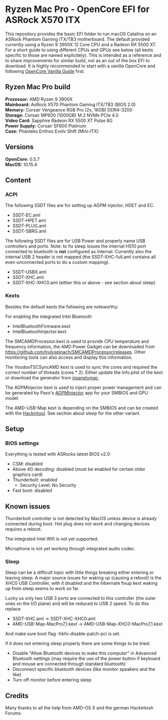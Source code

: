 # Ryzen Mac Pro - OpenCore EFI for ASRock X570 ITX



This repository provides the basic EFI folder to run macOS Catalina on an ASRock Phantom Gaming ITX/TB3 motherboard. The default provided currently using a Ryzen 9 3900X 12 Core CPU and a Radeon RX 5500 XT. For a short guide to using different CPUs and GPUs see below (all kexts specific to those are named explicitely).
This is intended as a reference and to share improvements for similar build, not as an out of the box EFI to download. It is highly recommended to start with a vanilla OpenCore and following [OpenCore Vanilla Guide](https://khronokernel-2.gitbook.io/opencore-vanilla-desktop-guide/) first.

## Ryzen Mac Pro build

**Prozessor:** AMD Ryzen 9 3900X  
**Mainboard:** AsRock X570 Phantom Gaming ITX/TB3 (BIOS 2.0)  
**Memory:** Corsair Vengeance RGB Pro (2x, 16GB) DDR4-3200  
**Storage:** Corsair MP600 (1000GB) M.2 NVMe PCIe 4.0  
**Video Card:** Sapphire Radeon RX 5500 XT Pulse 8G  
**Power Supply:** Corsair SF600 Platinum  
**Case:** Phanteks Enthoo Evolv Shift (Mini-ITX)

## Versions
**OpenCore:** 0.5.7   
**MacOS:** 10.15.4  

## Content

### ACPI

The following SSDT files are for setting up AGPM injector, HDET and EC.

- SSDT-EC.aml
- SSDT-HPET.aml
- SSDT-PLUG.aml
- SSDT-SBRG.aml

The following SSDT files are for USB Power and properly name USB controllers and ports. Note: to fix sleep issues the internal HS10 port connected to bluetooth is **not** configured as internal. Currently also the internal USB 2 header is not mapped (the SSDT-XHC-full.aml contains all even unconnected ports to do a custom mapping).

- SSDT-USBX.aml
- SSDT-XHC.aml
- SSDT-XHC-XHC0.aml (either this or above - see section about sleep)

### Kexts

Besides the default kexts the following are noteworthy:

For enabling the integrated Intel Bluetooth

- IntelBluetoothFirmware.kext
- IntelBluetoothInjector.kext

The SMCAMDProcessor.kext is used to provide CPU temperature and frequency information, the AMD Power Gadget can be downloaded from https://github.com/trulyspinach/SMCAMDProcessor/releases. Other monitoring tools can also access and display this information.

The VoodooTSCSyncAMD kext is used to sync the cores and required the correct number of threads (cores * 2). Either update the Info.plist of the kext or download the generator from [insanelymac](https://www.insanelymac.com/forum/files/file/744-voodootscsync-configurator/).

The AGPMInjector kext is used to inject proper power management and can be generated by Pavo's [AGPMInjector](https://github.com/Pavo-IM/AGPMInjector/releases) app for your SMBIOS and GPU model.

The AMD-USB-Map kext is depending on the SMBIOS and can be created with the  [Hackintool](https://www.hackintosh-forum.de/forum/thread/38316-hackintool-ehemals-intel-fb-patcher/).
See section about sleep for the other variant.



## Setup

### BIOS settings

Everything is tested with ASRocks latest BIOS v2.0:

- CSM: disabled
- Above 4G decoding: disabled (must be enabled for certain older graphics card)
- Thunderbolt: enabled
  - Security Level: No Security
- Fast boot: disabled



## Known issues

Thunderbolt controller is not detected by MacOS unless device is already connected during boot. Hot plug does not work and changing devices requires a reboot.

The integrated Intel Wifi is not yet supported.

Microphone is not yet working through integrated audio codec.

### Sleep

Sleep can be a difficult topic with little things breaking either entering or leaving sleep. A major source issues for waking up (causing a reboot) is the XHC0 USB Controller, with it disabled and the hibernate fixup kext waking up from sleep seems to work so far.

Lucky us only two USB 3 ports are connected to this controller (the outer ones on the I/O plane) and will be reduced to USB 2 speed. 
To do this replace

- SSDT-XHC.aml -> SSDT-XHC-XHC0.aml
- AMD-USB-Map-MacPro7,1.kext -> AMD-USB-Map-XHC0-MacPro7,1.kext

And make sure boot flag -hbfx-disable-patch-pci is set.

If it does not entering sleep properly there are some things to be tried:

- Disable "Allow Bluetooth devices to wake this computer" in Advanced Bluetooth settings (may require the use of the power button if keyboard and mouse are connected through standard bluetooth)
- Disconnect specific bluetooth devices (like monitor speakers and the like)
- Turn off monitor before entering sleep


## Credits

Many thanks to all the help from AMD-OS X and the german Hackintosh Forums.
